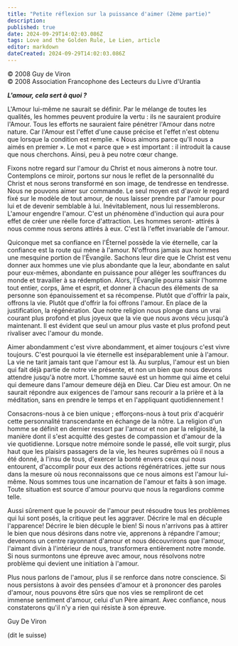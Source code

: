 ```yaml
---
title: "Petite réflexion sur la puissance d'aimer (2ème partie)"
description: 
published: true
date: 2024-09-29T14:02:03.086Z
tags: Love and the Golden Rule, Le Lien, article
editor: markdown
dateCreated: 2024-09-29T14:02:03.086Z
---
```


<p class="v-card v-sheet theme--light grey lighten-3 px-2">© 2008 Guy de Viron<br>© 2008 Association Francophone des Lecteurs du Livre d'Urantia</p>

***L'amour, cela sert à quoi ?***

L'Amour lui-même ne saurait se définir. Par le mélange de toutes les qualités, les hommes peuvent produire la vertu : ils ne sauraient produire l'Amour. Tous les efforts ne sauraient faire pénétrer l'Amour dans notre nature. Car l'Amour est l'effet d'une cause précise et l'effet n'est obtenu que lorsque la condition est remplie. « Nous aimons parce qu'll nous a aimés en premier ». Le mot « parce que » est important : il introduit la cause que nous cherchons. Ainsi, peu à peu notre cœur change.

Fixons notre regard sur l'amour du Christ et nous aimerons à notre tour. Contemplons ce miroir, portons sur nous le reflet de la personnalité du Christ et nous serons transformé en son image, de tendresse en tendresse. Nous ne pouvons aimer sur commande. Le seul moyen est d'avoir le regard fixé sur le modèle de tout amour, de nous laisser prendre par l'amour pour lui et de devenir semblable à lui. Inévitablement, nous lui ressemblerons. L'amour engendre l'amour. C'est un phénomène d'induction qui aura pour effet de créer une réelle force d'attraction. Les hommes seront- attirés à nous comme nous serons attirés à eux. C'est là l'effet invariable de l'amour.

Quiconque met sa confiance en l'Éternel possède la vie éternelle, car la confiance est la route qui mène à l'amour. N'offrons jamais aux hommes une mesquine portion de l'Évangile. Sachons leur dire que le Christ est venu donner aux hommes une vie plus abondante que la leur, abondante en salut pour eux-mêmes, abondante en puissance pour alléger les souffrances du monde et travailler à sa rédemption. Alors, l'Évangile pourra saisir l'homme tout entier, corps, âme et esprit, et donner à chacun des éléments de sa personne son épanouissement et sa récompense. Plutôt que d'offrir la paix, offrons la vie. Plutôt que d'offrir la foi offrons l'amour. En place de la justification, la régénération. Que notre religion nous plonge dans un vrai courant plus profond et plus joyeux que la vie que nous avons vécu jusqu'à maintenant. Il est évident que seul un amour plus vaste et plus profond peut rivaliser avec l'amour du monde.

Aimer abondamment c'est vivre abondamment, et aimer toujours c'est vivre toujours. C'est pourquoi la vie éternelle est inséparablement unie à l'amour. La vie ne tarit jamais tant que l'amour est là. Au surplus, l'amour est un bien qui fait déjà partie de notre vie présente, et non un bien que nous devons attendre jusqu'à notre mort. L'homme sauvé est un homme qui aime et celui qui demeure dans l'amour demeure déjà en Dieu. Car Dieu est amour. On ne saurait répondre aux exigences de l'amour sans recourir a la prière et à la méditation, sans en prendre le temps et en l'appliquant quotidiennement !

Consacrons-nous à ce bien unique ; efforçons-nous à tout prix d'acquérir cette personnalité transcendante en échange de la nôtre. La religion d'un homme se définit en dernier ressort par l'amour et non par la religiosité, la manière dont il s'est acquitté des gestes de compassion et d'amour de la vie quotidienne. Lorsque notre mémoire sonde le passé, elle voit surgir, plus haut que les plaisirs passagers de la vie, les heures suprêmes où il nous a été donné, à l'insu de tous, d'exercer la bonté envers ceux qui nous entourent, d'accomplir pour eux des actions régénératrices. jette sur nous dans la mesure où nous reconnaissons que ce nous aimons est l'amour lui-même. Nous sommes tous une incarnation de l'amour et faits à son image. Toute situation est source d'amour pourvu que nous la regardions comme telle.

Aussi sûrement que le pouvoir de l'amour peut résoudre tous les problèmes qui lui sont posés, la critique peut les aggraver. Décrire le mal en décuple l'apparence! Décrire le bien décuple le bien! Si nous n'arrivons pas à attirer le bien que nous désirons dans notre vie, apprenons à répandre l'amour; devenons un centre rayonnant d'amour et nous découvrirons que l'amour, l'aimant divin à l'intérieur de nous, transformera entièrement notre monde. Si nous surmontons une épreuve avec amour, nous résolvons notre problème qui devient une initiation à l'amour.

Plus nous parlons de l'amour, plus il se renforce dans notre conscience. Si nous persistons à avoir des pensées d'amour et à prononcer des paroles d'amour, nous pouvons être sûrs que nos vies se rempliront de cet immense sentiment d'amour, celui d'un Père aimant. Avec confiance, nous constaterons qu'il n'y a rien qui résiste à son épreuve.

Guy De Viron

(dit le suisse)